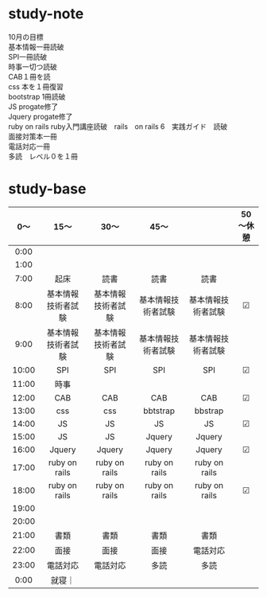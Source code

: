 # study-note
10月の目標　<br>
基本情報一冊読破<br>
SPI一冊読破<br>
時事一切つ読破<br>
CAB１冊を読<br>
css 本を１冊復習<br>
bootstrap 1冊読破<br>
JS progate修了<br>
Jquery progate修了<br>
ruby on rails ruby入門講座読破　rails　on rails 6　実践ガイド　読破<br>
面接対策本一冊<br>
電話対応一冊<br>
多読　レベル０を１冊

# study-base
|	0～|	15～|	30～|	45～|	|   50～休憩    |
|:--:|:--:|:--:|:--:|:--:|:--:|
|0:00|
|1:00|
|7:00	|起床		|読書	|読書	|読書|
|8:00	|基本情報技術者試験|	基本情報技術者試験|	基本情報技術者試験|	基本情報技術者試験|	☑|
|9:00	|基本情報技術者試験|	基本情報技術者試験|	基本情報技術者試験|	基本情報技術者試験|	|
|10:00	|SPI|	SPI|	SPI|	SPI|	☑|
|11:00	|時事|
|12:00	|CAB|	CAB|	CAB|	CAB|	☑|
|13:00	|css|	css|	bbtstrap|	bbstrap|
|14:00	|JS|	JS|	JS|	JS|	☑|
|15:00	|JS|	JS|	Jquery|	Jquery|
|16:00	|Jquery|	Jquery|	Jquery	|Jquery|	☑|
|17:00	|ruby on rails|	ruby on rails|	ruby on rails|	ruby on rails|	|
|18:00	|ruby on rails|	ruby on rails|	ruby on rails|	ruby on rails|	☑|
|19:00	|
|20:00	|
|21:00	|書類|	書類|	書類|書類	|
|22:00	|面接|面接|面接|電話対応|
|23:00	|電話対応|電話対応|	多読	|多読	|
|0:00	|就寝｜
